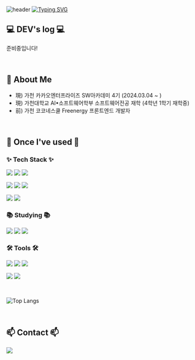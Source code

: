 ![header](https://capsule-render.vercel.app/api?type=waving&color=6994CDEE&text=&animation=twinkling&height=80)
[![Typing SVG](https://readme-typing-svg.demolab.com?font=Alkatra&weight=500&size=45&duration=3500&pause=3&color=6994CDEE&center=false&vCenter=false&multiline=true&repeat=true&width=1000&height=100&lines=Welcome+to+sojeong's+GitHub!👋)](https://git.io/typing-svg)

## 💻 DEV's log 💻
준비중입니다!

</br>

## :raised_hands: About Me

- 現) 가천 카카오엔터프라이즈 SW아카데미 4기 (2024.03.04 ~ )
- 現) 가천대학교 AI•소프트웨어학부 소프트웨어전공 재학 (4학년 1학기 재학중)
- 前) 가천 코코네스쿨 Freenergy 프론트엔드 개발자

</br>

## 🔨 Once I've used 🔨

### ✨ Tech Stack ✨

  <img src="https://img.shields.io/badge/react-20232a.svg?style=for-the-badge&logo=react&logoColor=61DAFB" /> <img src="https://img.shields.io/badge/javascript-F7DF1E.svg?style=for-the-badge&logo=javascript&logoColor=20232a" /> <img src="https://img.shields.io/badge/firebase-FFCA28?style=for-the-badge&logo=firebase&logoColor=white">
  
  <img src="https://img.shields.io/badge/python-3670A0?style=for-the-badge&logo=python&logoColor=ffdd54" /> <img src="https://img.shields.io/badge/pandas-150458.svg?style=for-the-badge&logo=pandas&logoColor=white" /> <img src="https://img.shields.io/badge/Java-007396?style=for-the-badge&logo=Java&logoColor=white"> 

  <img src="https://img.shields.io/badge/mongoDB-47A248?style=for-the-badge&logo=MongoDB&logoColor=white" /> <img src="https://img.shields.io/badge/flutter-02569B?style=for-the-badge&logo=flutter&logoColor=white" />

### 📚 Studying 📚

<img src="https://img.shields.io/badge/mysql-4479A1?style=for-the-badge&logo=mysql&logoColor=white"> <img src="https://img.shields.io/badge/Spring Boot-6DB33F?style=for-the-badge&logo=spring boot&logoColor=white"> <img src="https://img.shields.io/badge/fastapi-009688?style=for-the-badge&logo=FastAPI&logoColor=white">

### 🛠 Tools 🛠

  <img src="https://img.shields.io/badge/github-181717.svg?style=for-the-badge&logo=github&logoColor=white" /> <img src="https://img.shields.io/badge/Notion-F3F3F3.svg?style=for-the-badge&logo=notion&logoColor=black" /> <img src="https://img.shields.io/badge/figma-F24E1E.svg?style=for-the-badge&logo=figma&logoColor=white" /> 
  
  <img src="https://img.shields.io/badge/VSCode-2C2C32.svg?style=for-the-badge&logo=visual-studio-code&logoColor=22ABF3" /> <img src="https://img.shields.io/badge/jupyter-2C2C32.svg?style=for-the-badge&logo=jupyter&logoColor=F37726" />

</br>

![Top Langs](https://github-readme-stats.vercel.app/api/top-langs/?username=2sojeong&layout=compact)

</br>


## 📫 Contact 📫

  <a href="mailto:dlgur200123@gmail.com">
    <img
      src="https://img.shields.io/badge/dlgur200123@gmail.com-D14836?style=for-the-badge&logo=gmail&logoColor=white"/>
  </a>

